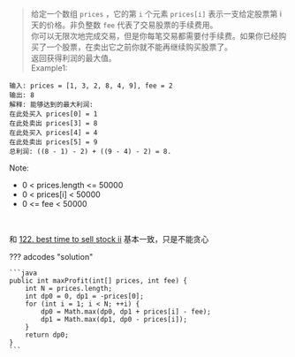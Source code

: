 <!-- prettier-ignore-start -->

> 给定一个数组 `prices` ，它的第 `i` 个元素 `prices[i]` 表示一支给定股票第 i 天的价格。非负整数 `fee` 代表了交易股票的手续费用。<br>
> 你可以无限次地完成交易，但是你每笔交易都需要付手续费。如果你已经购买了一个股票，在卖出它之前你就不能再继续购买股票了。<br>
> 返回获得利润的最大值。 <br>
> Example1:
```
输入: prices = [1, 3, 2, 8, 4, 9], fee = 2
输出: 8
解释: 能够达到的最大利润:  
在此处买入 prices[0] = 1
在此处卖出 prices[3] = 8
在此处买入 prices[4] = 4
在此处卖出 prices[5] = 9
总利润: ((8 - 1) - 2) + ((9 - 4) - 2) = 8.
```
Note:
>
-   0 < prices.length <= 50000
-   0 < prices[i] < 50000
-   0 <= fee < 50000

<!-- prettier-ignore-end -->

<br>

和 <a href="../122_best_time_to_sell_stock_ii">122. best time to sell stock ii</a> 基本一致，只是不能贪心

??? adcodes "solution"

    ```java
    public int maxProfit(int[] prices, int fee) {
        int N = prices.length;
        int dp0 = 0, dp1 = -prices[0];
        for (int i = 1; i < N; ++i) {
            dp0 = Math.max(dp0, dp1 + prices[i] - fee);
            dp1 = Math.max(dp1, dp0 - prices[i]);
        }
        return dp0;
    }
    ```
